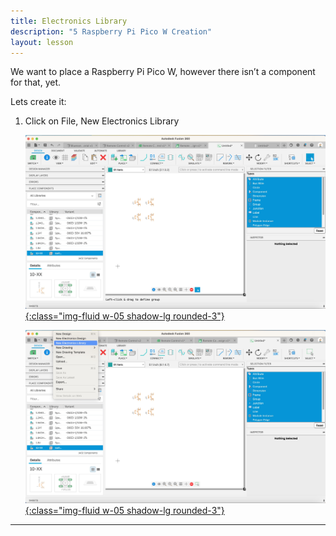 ```yaml
---
title: Electronics Library
description: "5 Raspberry Pi Pico W Creation"
layout: lesson
---
```


We want to place a Raspberry Pi Pico W, however there isn’t a component for that, yet.

Lets create it:

1. Click on File, New Electronics Library

    [![Outline](assets/pcb22.jpg){:class="img-fluid w-05 shadow-lg rounded-3"}](assets/pcb22.jpg)

    [![Outline](assets/pcb23.jpg){:class="img-fluid w-05 shadow-lg rounded-3"}](assets/pcb23.jpg)

---
